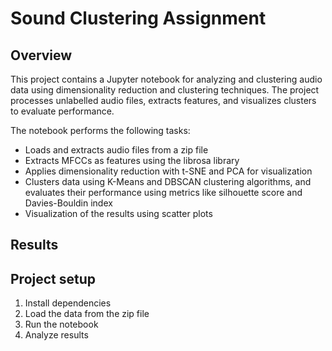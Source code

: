 # Sound Clustering Assignment

## Overview 

This project contains a Jupyter notebook for analyzing and clustering audio data using dimensionality reduction and clustering techniques. The project processes unlabelled audio files, extracts features, and visualizes clusters to evaluate performance.

The notebook performs the following tasks:

- Loads and extracts audio files from a zip file
- Extracts MFCCs as features using the librosa library
- Applies dimensionality reduction with t-SNE and PCA for visualization
- Clusters data using K-Means and DBSCAN clustering algorithms, and evaluates their performance using metrics like silhouette score and Davies-Bouldin index
- Visualization of the results using scatter plots

## Results



## Project setup

1. Install dependencies
2. Load the data from the zip file
3. Run the notebook
4. Analyze results

